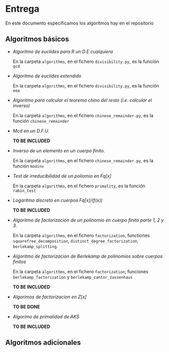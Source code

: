 # Entrega

En este documento especificamos los algoritmos hay en el repositorio

## Algoritmos básicos

<ul>
  <li> <i>Algoritmo de euclides para R un D.E cualquiera</i> </li>

En la carpeta `algorithms`, en el fichero `divisibility.py`, es la función `gcd`

  <li><i>Algoritmo de euclides extendido</i></li>

En la carpeta `algorithms`, en el fichero `divisibility.py`, es la función `eea`

  <li><i>Algoritmo para calcular el teorema chino del resto (i.e. calcular el inverso)</i></li>

En la carpeta `algorithms`, en el fichero `chinese_remainder.py`, es la función `chinese_remainder`

  <li><i>Mcd en un D.F.U.</i></li>

<b>TO BE INCLUDED</b>

  <li><i>Inverso de un elemento en un cuerpo finito.</i></li>

En la carpeta `algorithms`, en el fichero `chinese_remainder.py`, es la función `modinv`


  <li><i>Test de irreducibilidad de un poliomio en Fq[x]</i></li>

En la carpeta `algorithms`, en el fichero `primality`, es la función `rabin_test`

  <li><i>Logaritmo discreto en cuerpos Fq[x]/(f(x))</i></li>

<b>TO BE INCLUDED</b>

  <li><i>Algoritmo de factorización de un polinomio en cuerpo finito parte 1, 2 y 3.</i></li>

En la carpeta `algorithms`, en el fichero `factorization`, functiones `squarefree_decomposition`, `distinct_degree_factorization`, `berlekamp_splitting`.


  <li><i>Algoritmo de factorizacion de Berlekamp de polinomios sobre cuerpos finitos</i></li> 

En la carpeta `algorithms`, en el fichero `factorization`, funciones `berlekamp_factorization` y `berlekamp_cantor_zassenhaus`

<b>TO BE INCLUDED</b>

  <li><i>Algorimos de factorizacion en Z[x]</i></li>

<b>TO BE DONE</b>

  <li><i>Algorimo de primalidad de AKS</i></li>

<b>TO BE INCLUDED</b>

</ul>

## Algoritmos adicionales
